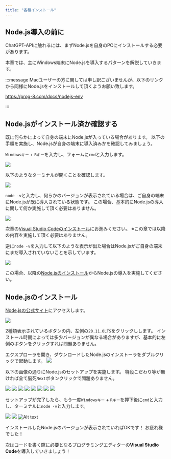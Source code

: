 ```yaml
---
title: "各種インストール"
---
```


## Node.js導入の前に

ChatGPT-APIに触れるには、まずNode.jsを自身のPCにインストールする必要があります。

本章では、主にWindows端末にNode.jsを導入するパターンを解説していきます。

:::message
Macユーザーの方に関しては申し訳ございませんが、以下のリンクから同様にNode.jsをインストールして頂くようお願い致します。

https://prog-8.com/docs/nodejs-env

:::

## Node.jsがインストール済か確認する

既に何らかによって自身の端末にNode.jsが入っている場合があります。
以下の手順を実施し、Node.jsが自身の端末に導入済みかを確認してみましょう。

```Windowsキー``` + ```Rキー```を入力し、フォームに```cmd```と入力します。

![](/images/cmd.png)

以下のようなターミナルが開くことを確認します。

![](/images/terminal_open.png)

```node -v```と入力し、何らかのバージョンが表示されている場合は、ご自身の端末にNode.jsが既に導入されている状態です。
この場合、基本的にNode.jsの導入に関して何か実施して頂く必要はありません。

![](/images/node_ver.png)

次章の[Visual Studio Codeのインストール]()にお進みください。
※この章では以降の内容を実施して頂く必要はありません。

逆に```node -v```を入力して以下のような表示が出た場合はNode.jsがご自身の端末にまだ導入されていないことを示しています。

![](/images/node_notinstall.png)

この場合、以降の[Node.jsのインストール]()からNode.jsの導入を実施してください。

## Node.jsのインストール

[Node.jsの公式サイト](https://nodejs.org/en)にアクセスします。

![](/images/nodejs_homepage.png)

2種類表示されているボタンの内、左側の```20.11.0LTS```をクリックしします。
インストール時期によっては多少バージョンが異なる場合がありますが、基本的に左側のボタンをクリックすれば問題ありません。

エクスプローラを開き、ダウンロードしたNode.jsのインストーラをダブルクリックで起動します。
![](/images/msi.png)

以下の画像の通りにNode.jsのセットアップを実施します。
特段こだわり等が無ければ全て脳死```Next```ボタンクリックで問題ありません。

![](/images/setup_1.png)
![](/images/setup_2.png)
![](/images/setup_3.png)
![](/images/setup_4.png)
![](/images/setup_5.png)
![](/images/setup_6.png)
![](/images/setup_7.png)
![](/images/setup_8.png)

セットアップが完了したら、もう一度```Windowsキー``` + ```Rキー```を押下後に```cmd```と入力し、ターミナルに```node -v```と入力します。

![](/images/cmd.png)
![](/images/terminal_open.png)
![Alt text](/images/node_ver_new.png)

インストールしたNode.jsのバージョンが表示されていればOKです！
お疲れ様でした！

次はコードを書く際に必要となるプログラミングエディターの**Visual Studio Code**を導入していきましょう！
